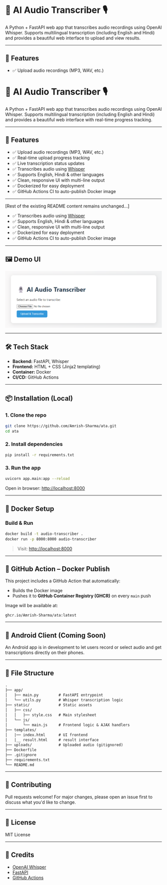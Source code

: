 # 🧠 AI Audio Transcriber 🎙️

A Python + FastAPI web app that transcribes audio recordings using OpenAI Whisper. Supports multilingual transcription (including English and Hindi) and provides a beautiful web interface to upload and view results.

---

## 🚀 Features

- ✅ Upload audio recordings (MP3, WAV, etc.)
# 🧠 AI Audio Transcriber 🎙️

A Python + FastAPI web app that transcribes audio recordings using OpenAI Whisper. Supports multilingual transcription (including English and Hindi) and provides a beautiful web interface with real-time progress tracking.

---

## 🚀 Features

- ✅ Upload audio recordings (MP3, WAV, etc.)
- ✅ Real-time upload progress tracking
- ✅ Live transcription status updates
- ✅ Transcribes audio using [Whisper](https://github.com/openai/whisper)
- ✅ Supports English, Hindi & other languages
- ✅ Clean, responsive UI with multi-line output
- ✅ Dockerized for easy deployment
- ✅ GitHub Actions CI to auto-publish Docker image

---

[Rest of the existing README content remains unchanged...]
- ✅ Transcribes audio using [Whisper](https://github.com/openai/whisper)
- ✅ Supports English, Hindi & other languages
- ✅ Clean, responsive UI with multi-line output
- ✅ Dockerized for easy deployment
- ✅ GitHub Actions CI to auto-publish Docker image

---

## 🖼️ Demo UI

![Main Screen](screenshots/main_screen.png)

---

## 🛠️ Tech Stack

- **Backend:** FastAPI, Whisper
- **Frontend:** HTML + CSS (Jinja2 templating)
- **Container:** Docker
- **CI/CD:** GitHub Actions

---

## 📦 Installation (Local)

### 1. Clone the repo

```bash
git clone https://github.com/Amrish-Sharma/ata.git
cd ata
```

### 2. Install dependencies

```bash
pip install -r requirements.txt
```

### 3. Run the app

```bash
uvicorn app.main:app --reload
```

Open in browser: [http://localhost:8000](http://localhost:8000)

---

## 🐳 Docker Setup

### Build & Run

```bash
docker build -t audio-transcriber .
docker run -p 8000:8000 audio-transcriber
```

> Visit: [http://localhost:8000](http://localhost:8000)

---

## 📡 GitHub Action – Docker Publish

This project includes a GitHub Action that automatically:
- Builds the Docker image
- Pushes it to **GitHub Container Registry (GHCR)** on every `main` push

Image will be available at:

```
ghcr.io/Amrish-Sharma/ata:latest
```

---

## 📱 Android Client (Coming Soon)

An Android app is in development to let users record or select audio and get transcriptions directly on their phones.

---

## 📁 File Structure

```
.
├── app/
│   ├── main.py         # FastAPI entrypoint
│   └── utils.py        # Whisper transcription logic
├── static/             # Static assets
│   ├── css/
│   │   ├── style.css   # Main stylesheet
│   └── js/
│       └── main.js     # Frontend logic & AJAX handlers
├── templates/
│   |── index.html      # UI frontend
|   |__ result.html     # result interface
├── uploads/            # Uploaded audio (gitignored)
├── Dockerfile
├── .gitignore
├── requirements.txt
└── README.md
```

---

## 🤝 Contributing

Pull requests welcome! For major changes, please open an issue first to discuss what you'd like to change.

---

## 📄 License

MIT License

---

## 🙌 Credits

- [OpenAI Whisper](https://github.com/openai/whisper)
- [FastAPI](https://fastapi.tiangolo.com/)
- [GitHub Actions](https://docs.github.com/en/actions)
```